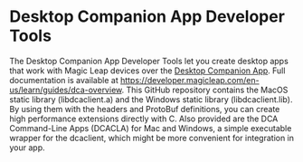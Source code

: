 # Desktop Companion App Developer Tools

The Desktop Companion App Developer Tools let you create desktop apps that work with Magic Leap devices over the [Desktop Companion App](https://www.magicleap.com/en-us/downloads). Full documentation is available at https://developer.magicleap.com/en-us/learn/guides/dca-overview. This GitHub repository contains the MacOS static library (libdcaclient.a) and the Windows static library (libdcaclient.lib). By using them with the headers and ProtoBuf definitions, you can create high performance extensions directly with C. Also provided are the DCA Command-Line Apps (DCACLA) for Mac and Windows, a simple executable wrapper for the dcaclient, which might be more convenient for integration in your app.
